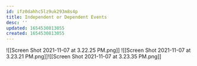 ```yaml
---
id: ifz0dahhc5lz9uk293m8s4p
title: Independent or Dependent Events
desc: ''
updated: 1654530813055
created: 1654530813055
---
```

![[Screen Shot 2021-11-07 at 3.22.25 PM.png]]
![[Screen Shot 2021-11-07 at 3.23.21 PM.png]]![[Screen Shot 2021-11-07 at 3.23.35 PM.png]]
